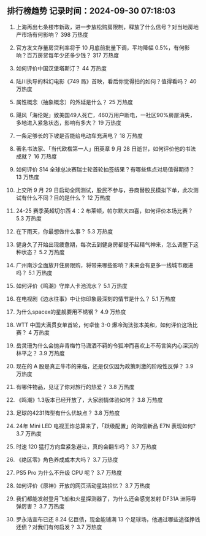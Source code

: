 
## 排行榜趋势 记录时间：2024-09-30 07:18:03
  
  1. 上海再出七条楼市新政，进一步放松购房限制，释放了什么信号？对当地房地产市场有何影响？ 398 万热度
    
  2. 官方发文存量房贷利率将于 10 月底前批量下调，平均降幅 0.5%，有何影响？百万房贷每年少还多少钱？ 317 万热度
    
  3. 如何评价中国汉堡塔斯汀？ 44 万热度
    
  4. 陆川执导的科幻电影《749 局》首映，看后你觉得拍的如何？值得看吗？ 40 万热度
    
  5. 属性概念（抽象概念）的外延是什么？ 25 万热度
    
  6. 飓风「海伦妮」致美国49人死亡，460万用户断电，一社区90%房屋消失，多地进入紧急状态，影响有多大？ 19 万热度
    
  7. 一条足够长的下坡是否能给电动车充满电？ 18 万热度
    
  8. 著名书法家、「当代欧楷第一人」田英章 9 月 28 日逝世，如何评价他的书法成就？ 16 万热度
    
  9. 如何评价 S14 全球总决赛瑞士轮首轮抽签结果？有哪些焦点对局值得期待？ 13 万热度
    
  10. 上交所 9 月 29 日启动全网测试，股民不参与，券商替股民模拟下单，此次测试有什么不同？目的是什么？ 12 万热度
    
  11. 24-25 赛季英超切尔西 4：2 布莱顿，帕尔默大四喜，如何评价本场比赛？ 5.3 万热度
    
  12. 在下雨天，你最想做什么事？ 5.3 万热度
    
  13. 健身久了开始出现疲惫期，每次去到健身房都提不起精气神来，怎么调整下这种状态？ 5.2 万热度
    
  14. 广州南沙全面放开住房限购，将带来哪些影响？未来会有更多一线城市跟进吗？ 5.1 万热度
    
  15. 如何评价《鸣潮》守岸人卡池流水？ 5.1 万热度
    
  16. 在电视剧《边水往事》中让你印象最深刻的情节是什么？ 5.1 万热度
    
  17. 为什么spacex的星舰要用不锈钢？ 4.9 万热度
    
  18. WTT 中国大满贯女单首轮，何卓佳 3-0 爆冷淘汰张本美和，如何评价这场比赛？ 4 万热度
    
  19. 岳灵珊为什么会抛弃青梅竹马潇洒不羁的令狐冲而喜欢上不苟言笑内心深沉的林平之？ 3.9 万热度
    
  20. 现在的 A 股是真正牛市的来临，还是仅仅因为政策刺激的阶段性反弹？ 3.9 万热度
    
  21. 有哪件物品，见证了你对旅行的热爱？ 3.8 万热度
    
  22. 《鸣潮》1.3版本已经开放了，大家剧情体验如何？ 3.8 万热度
    
  23. 足球的4231阵型有什么优缺点？ 3.8 万热度
    
  24. 24年 Mini LED 电视王炸总算来了，「跃级配置」的海信新品 E7N 表现如何? 3.7 万热度
    
  25. 时速 120 猛打方向盘紧急避让，真的会翻车吗？ 3.7 万热度
    
  26. 《绝区零》角色养成成本大吗？ 3.7 万热度
    
  27. PS5 Pro 为什么不升级 CPU 呢？ 3.7 万热度
    
  28. 如何评价《原神》开放的网页活动星路拾忆？ 3.7 万热度
    
  29. 我们都能发射登月飞船和火星探测器了，为什么还会感觉发射 DF31A 洲际导弹厉害？ 3.7 万热度
    
  30. 罗永浩宣布已还 8.24 亿巨债，现金能铺满 13 个足球场，他通过哪些途径挣钱还债？对我们有何启发？ 3.7 万热度
    